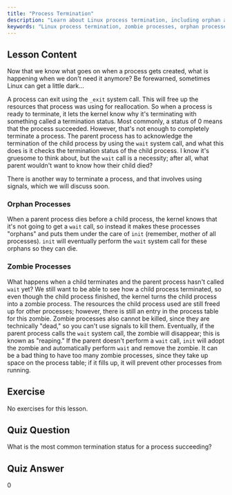 ```yaml
---
title: "Process Termination"
description: "Learn about Linux process termination, including orphan and zombie processes. Understand _exit and wait system calls for effective process management."
keywords: "Linux process termination, zombie processes, orphan processes, wait system call, _exit, Linux tutorial, beginner Linux"
---
```


## Lesson Content

Now that we know what goes on when a process gets created, what is happening when we don't need it anymore? Be forewarned, sometimes Linux can get a little dark...

A process can exit using the `_exit` system call. This will free up the resources that process was using for reallocation. So when a process is ready to terminate, it lets the kernel know why it's terminating with something called a termination status. Most commonly, a status of 0 means that the process succeeded. However, that's not enough to completely terminate a process. The parent process has to acknowledge the termination of the child process by using the `wait` system call, and what this does is it checks the termination status of the child process. I know it's gruesome to think about, but the `wait` call is a necessity; after all, what parent wouldn't want to know how their child died?

There is another way to terminate a process, and that involves using signals, which we will discuss soon.

### Orphan Processes

When a parent process dies before a child process, the kernel knows that it's not going to get a `wait` call, so instead it makes these processes "orphans" and puts them under the care of `init` (remember, mother of all processes). `init` will eventually perform the `wait` system call for these orphans so they can die.

### Zombie Processes

What happens when a child terminates and the parent process hasn't called `wait` yet? We still want to be able to see how a child process terminated, so even though the child process finished, the kernel turns the child process into a zombie process. The resources the child process used are still freed up for other processes; however, there is still an entry in the process table for this zombie. Zombie processes also cannot be killed, since they are technically "dead," so you can't use signals to kill them. Eventually, if the parent process calls the `wait` system call, the zombie will disappear; this is known as "reaping." If the parent doesn't perform a `wait` call, `init` will adopt the zombie and automatically perform `wait` and remove the zombie. It can be a bad thing to have too many zombie processes, since they take up space on the process table; if it fills up, it will prevent other processes from running.

## Exercise

No exercises for this lesson.

## Quiz Question

What is the most common termination status for a process succeeding?

## Quiz Answer

0
